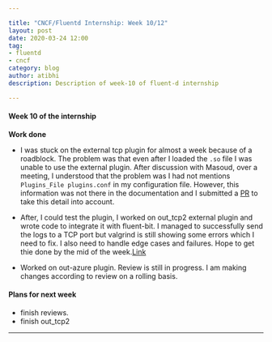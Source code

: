 ```yaml
---

title: "CNCF/Fluentd Internship: Week 10/12"
layout: post
date: 2020-03-24 12:00
tag:
- fluentd
- cncf
category: blog
author: atibhi
description: Description of week-10 of fluent-d internship

---
```


#### Week 10 of the internship

**Work done**

- I was stuck on the external tcp plugin for almost a week because of a roadblock. The problem was that even after
I loaded the `.so` file I was unable to use the external plugin. After discussion with Masoud, over a meeting, I understood
that the problem was I had not mentions `Plugins_File plugins.conf` in my configuration file. However, this information was not there in the documentation and I submitted a [PR](https://github.com/fluent/fluent-bit-plugin/pull/4) to take this detail into account.

- After, I could test the plugin, I worked on out_tcp2 external plugin and wrote code to integrate it with fluent-bit. I managed to successfully send the logs to a TCP port but valgrind is still showing some errors which I need to fix. I also need to handle edge cases and failures. Hope to get thie done by the mid of the week.[Link](https://github.com/fluent/fluent-bit-plugin/pull/5)
    
- Worked on out-azure plugin. Review is still in progress. I am making changes according to review on a rolling basis.

#### Plans for next week

- finish reviews.
- finish out_tcp2

---
